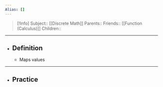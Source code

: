 ```yaml
---
Alias: []
---
```

> [!Info]
> Subject:: [[Discrete Math]]
> Parents:: 
> Friends:: [[Function (Calculus)]]
> Children:: 
---
- ## Definition
	- Maps values 
---
- ## Practice